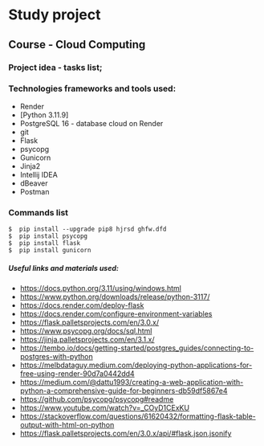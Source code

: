 # Study project

## Course - Cloud Computing

### Project idea - tasks list;

### Technologies frameworks and tools used:

- Render
- [Python 3.11.9]
- PostgreSQL 16 - database cloud on Render
- git
- Flask
- psycopg
- Gunicorn
- Jinja2
- Intellij IDEA
- dBeaver
- Postman

### Commands list

  ```
  $  pip install --upgrade pip8 hjrsd ghfw.dfd
  $  pip install psycopg        
  $  pip install flask
  $  pip install gunicorn
  
  ```

##### Useful links and materials used:

- https://docs.python.org/3.11/using/windows.html
- https://www.python.org/downloads/release/python-3117/
- https://docs.render.com/deploy-flask
- https://docs.render.com/configure-environment-variables
- https://flask.palletsprojects.com/en/3.0.x/
- https://www.psycopg.org/docs/sql.html
- https://jinja.palletsprojects.com/en/3.1.x/
- https://tembo.io/docs/getting-started/postgres_guides/connecting-to-postgres-with-python
- https://melbdataguy.medium.com/deploying-python-applications-for-free-using-render-90d7a0442dd4
- https://medium.com/@dattu1993/creating-a-web-application-with-python-a-comprehensive-guide-for-beginners-db59df5867e4
- https://github.com/psycopg/psycopg#readme
- https://www.youtube.com/watch?v=_COyD1CExKU
- https://stackoverflow.com/questions/61620432/formatting-flask-table-output-with-html-on-python
- https://flask.palletsprojects.com/en/3.0.x/api/#flask.json.jsonify

